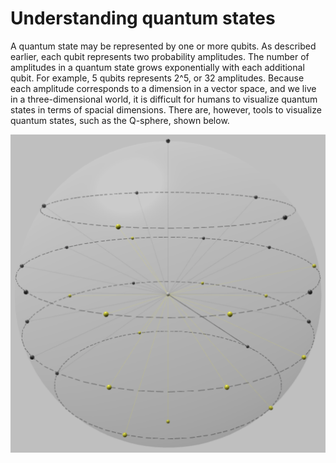 # Understanding quantum states

A quantum state may be represented by one or more qubits. As described earlier, each qubit represents two probability amplitudes. The number of amplitudes in a quantum state grows exponentially with each additional qubit. For example, 5 qubits represents 2^5, or 32 amplitudes. Because each amplitude corresponds to a dimension in a vector space, and we live in a three-dimensional world, it is difficult for humans to visualize quantum states in terms of spacial dimensions. There are, however, tools to visualize quantum states, such as the Q-sphere, shown below.

![Q-sphere visualization of a quantum state realized while executing Grovers algorithm](../.gitbook/assets/screen-shot-2018-11-26-at-2.56.44-pm.png)

  


